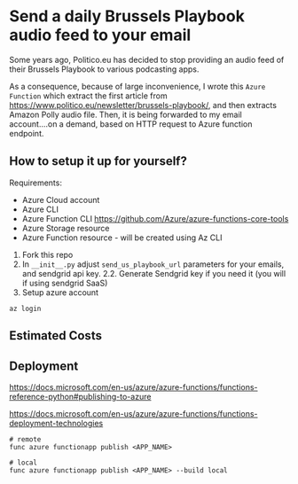 # Send a daily Brussels Playbook audio feed to your email

Some years ago, Politico.eu has decided to stop providing an audio feed of their Brussels Playbook to various podcasting apps.

As a consequence, because of large inconvenience, I wrote this `Azure Function` which extract the first article from <https://www.politico.eu/newsletter/brussels-playbook/>, and then extracts Amazon Polly audio file.
Then, it is being forwarded to my email account....on a demand, based on HTTP request to Azure function endpoint.


## How to setup it up for yourself?

Requirements:

- Azure Cloud account
- Azure CLI
- Azure Function CLI <https://github.com/Azure/azure-functions-core-tools>
- Azure Storage resource
- Azure Function resource - will be created using Az CLI


1. Fork this repo
2. In `__init__.py` adjust `send_us_playbook_url` parameters for your emails, and sendgrid api key.
2.2. Generate Sendgrid key if you need it (you will if using sendgrid SaaS)
3. Setup azure account

```shell
az login

```


## Estimated Costs


## Deployment

<https://docs.microsoft.com/en-us/azure/azure-functions/functions-reference-python#publishing-to-azure>

<https://docs.microsoft.com/en-us/azure/azure-functions/functions-deployment-technologies>

```
# remote
func azure functionapp publish <APP_NAME>

# local
func azure functionapp publish <APP_NAME> --build local
```
